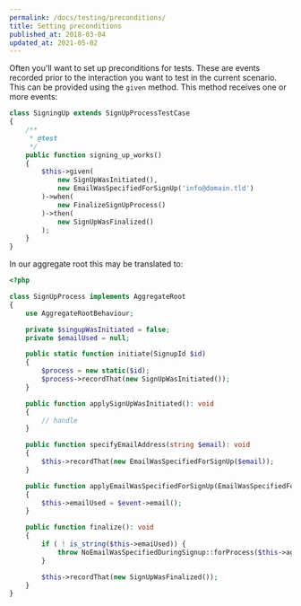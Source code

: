 ```yaml
---
permalink: /docs/testing/preconditions/
title: Setting preconditions
published_at: 2018-03-04
updated_at: 2021-05-02
---
```


Often you'll want to set up preconditions for tests. These are events recorded prior
to the interaction you want to test in the current scenario. This can be provided
using the `given` method. This method receives one or more events:

```php
class SigningUp extends SignUpProcessTestCase
{
    /**
     * @test
     */
    public function signing_up_works()
    {
        $this->given(
            new SignUpWasInitiated(),
            new EmailWasSpecifiedForSignUp('info@domain.tld')
        )->when(
            new FinalizeSignUpProcess()
        )->then(
            new SignUpWasFinalized()
        );
    } 
}
```

In our aggregate root this may be translated to:

```php
<?php

class SignUpProcess implements AggregateRoot
{
    use AggregateRootBehaviour;

    private $singupWasInitiated = false;
    private $emailUsed = null;

    public static function initiate(SignupId $id)
    {
        $process = new static($id);
        $process->recordThat(new SignUpWasInitiated());
    }

    public function applySignUpWasInitiated(): void
    {
        // handle
    }

    public function specifyEmailAddress(string $email): void
    {
        $this->recordThat(new EmailWasSpecifiedForSignUp($email));
    }

    public function applyEmailWasSpecifiedForSignUp(EmailWasSpecifiedForSignUp $event): void
    {
        $this->emailUsed = $event->email();
    }

    public function finalize(): void
    {
        if ( ! is_string($this->emaiUsed)) {
            throw NoEmailWasSpecifiedDuringSignup::forProcess($this->aggregateRootId);
        }

        $this->recordThat(new SignUpWasFinalized());
    }
}
```
